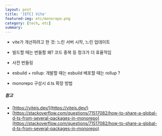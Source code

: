 ```yaml
---
layout: post
title: '[ETC] Vite'
featured-img: etc/monorepo.png
category: [tech, etc]
summary:
---
```


- vite가 개선하려고 한 것: 느린 서버 시작, 느린 업데이트
- 빌드할 때는 번들함 왜? 코드 중복 등 청크가 더 효율적임

- 사전 번들링

- esbuild + rollup: 개발할 때는 esbuild 배포할 때는 rollup ?

- monorepo 구성시 d.ts 확장 방법

##### 참고
- [https://vitejs.dev/](https://vitejs.dev/)
- [https://stackoverflow.com/questions/71517082/how-to-share-a-global-d-ts-from-several-packages-in-monorepo](https://stackoverflow.com/questions/71517082/how-to-share-a-global-d-ts-from-several-packages-in-monorepo)
